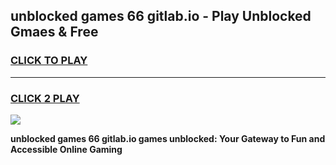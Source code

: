 
## unblocked games 66 gitlab.io - Play Unblocked Gmaes & Free
<h3>
<a href="https://premium.freeplayer.one?title=unblocked_games_66_gitlab.io&ref=19F">CLICK TO PLAY</a></h3>
<hr>

<h3>
<a href="https://premium.freeplayer.one?title=unblocked_games_66_gitlab.io&ref=19F">CLICK 2 PLAY</a>
  
</h3>

<a href="https://premium.freeplayer.one?title=unblocked_games_66_gitlab.io&ref=19F/"><img src="https://clearcache.store/games.png"></a>


**unblocked games 66 gitlab.io games unblocked: Your Gateway to Fun and Accessible Online Gaming**
